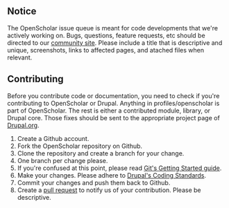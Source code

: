 Notice
------

The OpenScholar issue queue is meant for code developments that we're actively working on.  Bugs, questions, feature requests, etc should be directed to our [community site](http://community.openscholar.harvard.edu/openscholar).  Please include a title that is descriptive and unique, screenshots, links to affected pages, and atached files when relevant.

Contributing
------------

Before you contribute code or documentation, you need to check if you're contributing to OpenScholar or Drupal.  Anything in profiles/openscholar is part of OpenScholar.  The rest is either a contributed module, library, or Drupal core.  Those fixes should be sent to the appropriate project page of [Drupal.org](http://drupal.org).

1. Create a Github account.
2. Fork the OpenScholar repository on Github. 
3. Clone the repository and create a branch for your change.  
  1. One branch per change please.  
  2. If you're confused at this point, please read [Git's Getting Started guide](http://git-scm.com/book/en/Getting-Started-Git-Basics).
4. Make your changes.  Please adhere to [Drupal's Coding Standards](https://drupal.org/coding-standards).
5. Commit your changes and push them back to Github.
6. Create a [pull request](https://help.github.com/articles/creating-a-pull-request) to notify us of your contribution.  Please be descriptive.

